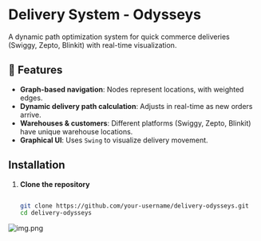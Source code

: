 #  Delivery System - Odysseys
A dynamic path optimization system for quick commerce deliveries (Swiggy, Zepto, Blinkit) with real-time visualization.

## 📌 Features
-  **Graph-based navigation**: Nodes represent locations, with weighted edges.
-  **Dynamic delivery path calculation**: Adjusts in real-time as new orders arrive.
-  **Warehouses & customers**: Different platforms (Swiggy, Zepto, Blinkit) have unique warehouse locations.
-  **Graphical UI**: Uses `Swing` to visualize delivery movement.

## Installation
1. **Clone the repository**
   ```sh
   
   git clone https://github.com/your-username/delivery-odysseys.git
   cd delivery-odysseys
   
![img.png](img.png)